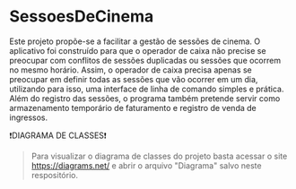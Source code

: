 # SessoesDeCinema

Este projeto propõe-se a facilitar a gestão de sessões de cinema. O aplicativo foi construído para que o operador de caixa não precise se preocupar com conflitos de sessões duplicadas ou sessões que ocorrem no mesmo horário. Assim, o operador de caixa precisa apenas se preocupar em definir todas as sessões que vão ocorrer em um dia, utilizando para isso, uma interface de linha de comando simples e prática. Além do registro das sessões, o programa também pretende servir como armazenamento temporário de faturamento e registro de venda de ingressos.



 
:exclamation:DIAGRAMA DE CLASSES:exclamation:

>Para visualizar o diagrama de classes do projeto basta acessar o site https://diagrams.net/ e abrir o arquivo "Diagrama" salvo neste respositório.
